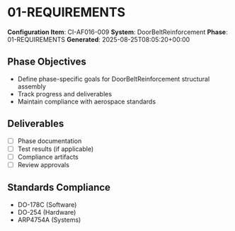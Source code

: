 # 01-REQUIREMENTS

**Configuration Item**: CI-AF016-009
**System**: DoorBeltReinforcement
**Phase**: 01-REQUIREMENTS
**Generated**: 2025-08-25T08:05:20+00:00

## Phase Objectives
- Define phase-specific goals for DoorBeltReinforcement structural assembly
- Track progress and deliverables
- Maintain compliance with aerospace standards

## Deliverables
- [ ] Phase documentation
- [ ] Test results (if applicable)
- [ ] Compliance artifacts
- [ ] Review approvals

## Standards Compliance
- DO-178C (Software)
- DO-254 (Hardware)
- ARP4754A (Systems)

